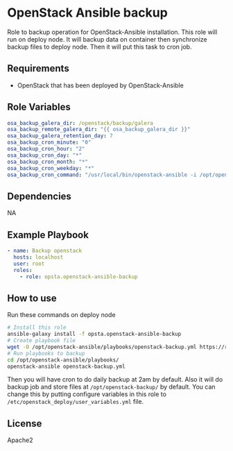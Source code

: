 OpenStack Ansible backup
=========

Role to backup operation for OpenStack-Ansible installation. This role will run on deploy node. It will backup data on container then synchronize backup files to deploy node. Then it will put this task to cron job.

Requirements
------------

- OpenStack that has been deployed by OpenStack-Ansible

Role Variables
--------------

```yaml
osa_backup_galera_dir: /openstack/backup/galera
osa_backup_remote_galera_dir: "{{ osa_backup_galera_dir }}"
osa_backup_galera_retention_day: 7
osa_backup_cron_minute: "0"
osa_backup_cron_hour: "2"
osa_backup_cron_day: "*"
osa_backup_cron_month: "*"
osa_backup_cron_weekday: "*"
osa_backup_cron_command: "/usr/local/bin/openstack-ansible -i /opt/openstack-ansible/playbooks/inventory/dynamic_inventory.py /opt/openstack-ansible/playbooks/openstack-backup.yml"
```

Dependencies
------------

NA

Example Playbook
----------------

```yaml
- name: Backup openstack
  hosts: localhost
  user: root
  roles:
    - role: opsta.openstack-ansible-backup
```

How to use
----------------

Run these commands on deploy node

```bash
# Install this role
ansible-galaxy install -f opsta.openstack-ansible-backup
# Create playbook file
wget -O /opt/openstack-ansible/playbooks/openstack-backup.yml https://raw.githubusercontent.com/opsta/openstack-ansible-backup/master/playbooks/openstack-backup.yml
# Run playbooks to backup
cd /opt/openstack-ansible/playbooks/
openstack-ansible openstack-backup.yml
```

Then you will have cron to do daily backup at 2am by default. Also it will do backup job and store files at ```/opt/openstack-backup/``` by default. You can change this by putting configure variables in this role to ```/etc/openstack_deploy/user_variables.yml``` file.

License
-------

Apache2
